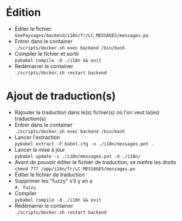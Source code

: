 # Édition

- Éditer le fichier  
  `GeoPaysages/backend/i18n/fr/LC_MESSAGES/messages.po`
- Entrer dans le container  
  `./scripts/docker.sh exec backend /bin/bash`
- Compiler le fichier et sortir  
  `pybabel compile -d ./i18n && exit`
- Redémarrer le container  
  `./scripts/docker.sh restart backend`

# Ajout de traduction(s)

- Rajouter la traduction dans le(s) fichier(s) où l'on veut la(es) traduction(s)
- Entrer dans le container  
  `./scripts/docker.sh exec backend /bin/bash`
- Lancer l'extraction  
  `pybabel extract -F babel.cfg -o ./i18n/messages.pot .`
- Lancer la mise à jour  
  `pybabel update -i ./i18n/messages.pot -d ./i18n/`
- Avant de pouvoir éditer le fichier de traduction, se mettre les droits  
  `chmod 777 /app/i18n/fr/LC_MESSAGES/messages.po`
- Éditer le fichier de traduction
- Supprimer les "fuzzy" s'il y en a  
  `#, fuzzy`
- Compiler  
  `pybabel compile -d ./i18n && exit`
- Redémarrer le container  
  `./scripts/docker.sh restart backend`
